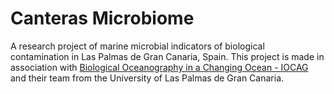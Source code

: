 # Canteras Microbiome
A research project of marine microbial indicators of biological contamination in Las Palmas de Gran Canaria, Spain. This project is made in association with [Biological Oceanography in a Changing Ocean - IOCAG](https://www.gob-iocag.ulpgc.es/) and their team from the University of Las Palmas de Gran Canaria.
